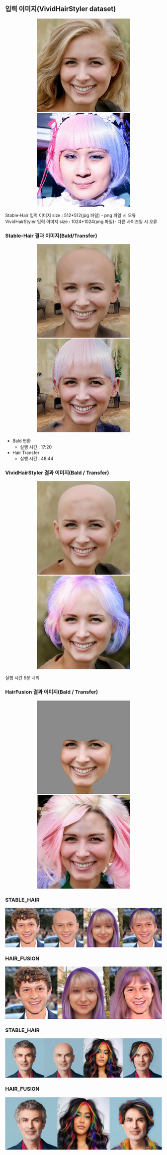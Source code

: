## 입력 이미지(VividHairStyler dataset)
<p align="center">
  <img src="images/00090.jpg" width="300"/>
  <img src="images/vivid_hair6.jpg" width="300"/>
</p>
Stable-Hair 입력 이미지 size : 512*512(jpg 파일) - png 파일 시 오류
VividHairStyler 입력 이미지 size : 1024*1024(png 파일)- 다른 사이즈일 시 오류

### Stable-Hair 결과 이미지(Bald/Transfer)
<p align="center">
  <img src="images/bald_result_stable_hair.png" width="300"/>
  <img src="images/transfer_result_stable_hair.png" width="300"/>
</p>

- Bald 변환
    - 실행 시간 : 17:20
- Hair Transfer
    - 실행 시간 : 48:44


### VividHairStyler 결과 이미지(Bald / Transfer)
<p align="center">
  <img src="images/vividHairStyler_bald.png" width="300"/>
  <img src="images/VividHairStyler_transfer.png" width="300"/>
</p>

실행 시간 5분 내외


### HairFusion 결과 이미지(Bald / Transfer)
<p align="center">
  <img src="images/00090_01.png" width="300"/>
  <img src="images/0000.png" width="300"/>
</p>

### STABLE_HAIR
<img src="images/CWHF4.jpg"/>

### HAIR_FUSION
<img src="images/CHHF4_fusion.png"/>

### STABLE_HAIR
<img src="images/CWHF5.jpg"/>

### HAIR_FUSION
<img src="images/CHWHF5_fusion.png"/>

